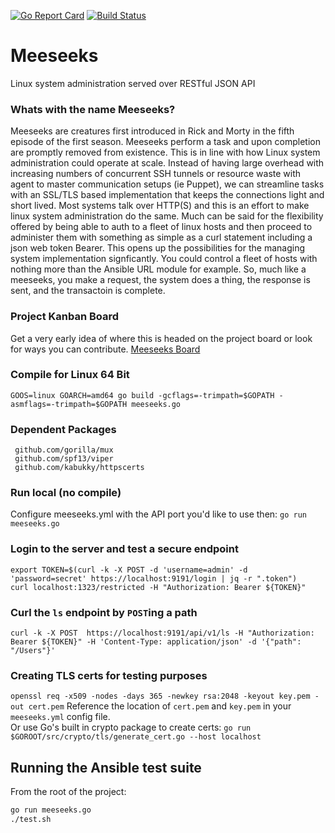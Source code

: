 [![Go Report Card](https://goreportcard.com/badge/github.com/mbach04/meeseeks)](https://goreportcard.com/report/github.com/mbach04/meeseeks)
[![Build Status](https://travis-ci.com/mbach04/meeseeks.svg?branch=master)](https://travis-ci.com/mbach04/meeseeks)

# Meeseeks
Linux system administration served over RESTful JSON API

### Whats with the name Meeseeks?
Meeseeks are creatures first introduced in Rick and Morty in the fifth episode of the first season. Meeseeks perform a task and upon completion are promptly removed from existence. This is in line with how Linux system administration could operate at scale. Instead of having large overhead with increasing numbers of concurrent SSH tunnels or resource waste with agent to master communication setups (ie Puppet), we can streamline tasks with an SSL/TLS based implementation that keeps the connections light and short lived. Most systems talk over HTTP(S) and this is an effort to make linux system administration do the same. Much can be said for the flexibility offered by being able to auth to a fleet of linux hosts and then proceed to administer them with something as simple as a curl statement including a json web token Bearer. This opens up the possibilities for the managing system implementation signficantly. You could control a fleet of hosts with nothing more than the Ansible URL module for example. So, much like a meeseeks, you make a request, the system does a thing, the response is sent, and the transactoin is complete.

### Project Kanban Board
Get a very early idea of where this is headed on the project board or look for ways you can contribute.
[Meeseeks Board](https://github.com/mbach04/meeseeks/projects/1)

### Compile for Linux 64 Bit
`GOOS=linux GOARCH=amd64 go build -gcflags=-trimpath=$GOPATH -asmflags=-trimpath=$GOPATH meeseeks.go`

### Dependent Packages
```
 github.com/gorilla/mux
 github.com/spf13/viper
 github.com/kabukky/httpscerts
```

### Run local (no compile)
Configure meeseeks.yml with the API port you'd like to use then:
`go run meeseeks.go`

### Login to the server and test a secure endpoint
`export TOKEN=$(curl -k -X POST -d 'username=admin' -d 'password=secret' https://localhost:9191/login | jq -r ".token")`  
`curl localhost:1323/restricted -H "Authorization: Bearer ${TOKEN}"`

### Curl the `ls` endpoint by `POST`ing a path
```curl -k -X POST  https://localhost:9191/api/v1/ls -H "Authorization: Bearer ${TOKEN}" -H 'Content-Type: application/json' -d '{"path": "/Users"}'```  

### Creating TLS certs for testing purposes
```openssl req -x509 -nodes -days 365 -newkey rsa:2048 -keyout key.pem -out cert.pem```
Reference the location of `cert.pem` and `key.pem` in your `meeseeks.yml` config file.  
Or use Go's built in crypto package to create certs:
`go run $GOROOT/src/crypto/tls/generate_cert.go --host localhost`

## Running the Ansible test suite  
From the root of the project:
```bash
go run meeseeks.go
./test.sh
```
